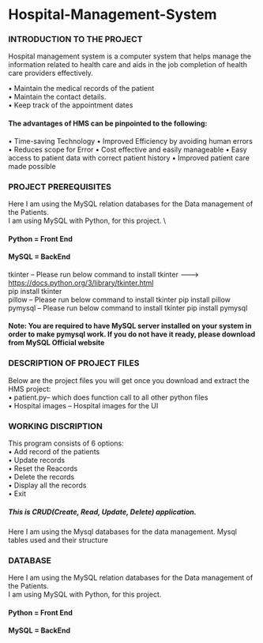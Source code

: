 # Hospital-Management-System

### INTRODUCTION TO THE PROJECT 
Hospital management system is a computer system that helps manage the information related to health care and aids in the job completion of health care providers effectively. 

•	Maintain the medical records of the patient \
•	Maintain the contact details. \
•	Keep track of the appointment dates 

#### The advantages of HMS can be pinpointed to the following: 
•	Time-saving Technology
•	Improved Efficiency by avoiding human errors
•	Reduces scope for Error
•	Cost effective and easily manageable
•	Easy access to patient data with correct patient history
•	Improved patient care made possible


### PROJECT PREREQUISITES
Here I am using the MySQL relation databases for the Data management of the Patients. \
I am using MySQL with Python, for this project. \
#### Python = Front End 
#### MySQL = BackEnd
tkinter – Please run below command to install tkinter ---> https://docs.python.org/3/library/tkinter.html \
pip install tkinter \
pillow – Please run below command to install tkinter  pip install pillow \
pymysql – Please run below command to install tkinter pip install pymysql

#### Note: You are required to have MySQL server installed on your system in order to make pymysql work. If you do not have it ready, please download from MySQL Official website

### DESCRIPTION OF PROJECT FILES
Below are the project files you will get once you download and extract the HMS project: \
•	patient.py– which does function call to all other python files \
•	Hospital images – Hospital images for the UI

### WORKING DISCRIPTION
This program consists of 6 options: \
•	Add record of the patients \
•	Update records \
•	Reset the Reacords \
•	Delete the records \
•	Display all the records \
•	Exit 
##### This is CRUD(Create, Read, Update, Delete) application. 
Here I am using the Mysql databases for the data management.
Mysql tables used and their structure

### DATABASE
Here I am using the MySQL relation databases for the Data management of the Patients. \
I am using MySQL with Python, for this project. 
#### Python = Front End 
#### MySQL = BackEnd 
